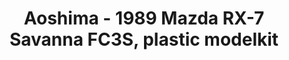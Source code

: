 ---
layout: product
title: "Aoshima - 1989 Mazda RX-7 Savanna FC3S, plastic modelkit"
price: "TBA" 
desc: "N/A"
img_path: "/assets/img/AO55496.jpg"
brand: "N/A"
available: false
special_offer: false
new: false
soon: false
cat: "010000"
subcat: "013700"
subsubcat: "0N/A"
sifra: "AO55496"
popular: false
---